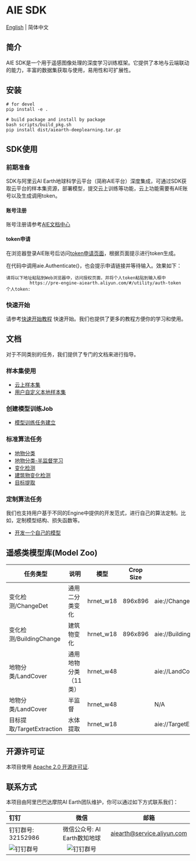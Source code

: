 # AIE SDK

[English](README-EN.md) | 简体中文

## 简介

AIE SDK是一个用于遥感图像处理的深度学习训练框架。它提供了本地与云端联动的能力，丰富的数据集获取与使用，易用性和可扩展性。

## 安装

```
# for devel
pip install -e .

# build package and install by package
bash scripts/build_pkg.sh
pip install dist/aiearth-deeplearning.tar.gz
```

## SDK使用

### 前期准备 

SDK与阿里云AI Earth地球科学云平台（简称AIE平台）深度集成，可通过SDK获取云平台的样本集资源，部署模型，提交云上训练等功能，云上功能需要有AIE账号以及生成调用token。

#### 账号注册
账号注册请参考[AIE文档中心](https://engine-aiearth.aliyun.com/docs/page/guide?d=573e72)


#### token申请
在浏览器登录AIE账号后访问[token申请页面](https://engine-aiearth.aliyun.com/#/utility/auth-token)，根据页面提示进行token生成。

在代码中调用aie.Authenticate()，也会提示申请链接并等待输入。效果如下：
```
请将以下地址粘贴到Web浏览器中，访问授权页面，并将个人token粘贴到输入框中
         https://pre-engine-aiearth.aliyun.com/#/utility/auth-token
个人token: 
```


### 快速开始
请参考[快速开始教程](quickstart.ipynb) 快速开始。我们也提供了更多的教程方便你的学习和使用。

## 文档

对于不同类别的任务，我们提供了专门的文档来进行指导。

### 样本集使用


* [云上样本集](docs/dataset/cloud.md)
* [用户自定义本地样本集](docs/dataset/custom.md)

### 创建模型训练Job

* [模型训练任务建立](docs/train/train.md)


### 标准算法任务
* [地物分类](train/trainer/mmseg/configs/LandCover/README.md)
* [地物分类-半监督学习](train/trainer/mmseg/configs/LandCover/README.md#配置4-半监督训练mkd)
* [变化检测](train/trainer/mmseg/configs/ChangeDet/README.md)
* [建筑物变化检测](train/trainer/mmseg/configs/BuildingChange/README.md)
* [目标提取](train/trainer/mmseg/configs/TargetExtraction/README.md)

### 定制算法任务
我们也支持用户基于不同的Engine中提供的开发范式，进行自己的算法定制。比如，定制模型结构、损失函数等。
* [开发一个自己的模型](docs/model/custom_model.md)

## 遥感类模型库(Model Zoo)

|  任务类型  | 说明 | 模型 | Crop Size | Uri | config |
| --- | --- | --- | --- | --- | --- |
| 变化检测/ChangeDet  | 通用二分类变化 | hrnet_w18 | 896x896 | aie://ChangeDet/changedet_hrnet_w18_base_150k_new512_cosine_lr_batch_48_v25_finetune.pth | [config](aiearth/train/trainer/mmseg/configs/ChangeDet/hrnet_w18_base_150k_new512_cosine_lr_batch_48_v25.py) |
| 变化检测/BuildingChange | 建筑物变化 | hrnet_w18 | 896x896 | aie://BuildingChange/buildingchange_hrnet_w18_base_150k_new512_cosine_lr_batch_48_builingchange.pth | [config](aiearth/train/trainer/mmseg/configs/BuildingChange/hrnet_w18_base_150k_new512_cosine_lr_batch_48_builingchange.py) |
|  地物分类/LandCover  | 通用地物分类（11类） | hrnet_w48 | | aie://LandCover/landcover_v1.6.pth | [config](aiearth/train/trainer/mmseg/configs/LandCover/fcn_hr48_1024x1024_16k_landcover.py) |
|  地物分类/LandCover  | 半监督 | hrnet_w48  | | N/A | [config](aiearth/train/trainer/mmseg/configs/LandCover/semi.py) |
| 目标提取/TargetExtraction | 水体提取 | hrnet_w18 | | aie://TargetExtraction/water_fcn_hr18_1024x1024_40k4_bceious1w1.0_semi0108_it1_0108_it2_0103_iter_20000.pth | [config](aiearth/train/trainer/mmseg/configs/TargetExtraction/fcn_hr18_1024x1024_40k4_bceious1w1.0.py) |


## 开源许可证

本项目使用 [Apache 2.0 开源许可证](LICENSE). 


## 联系方式

本项目由阿里巴巴达摩院AI Earth团队维护，你可以通过如下方式联系我们：

| 钉钉    | 微信  |邮箱  
| :----------- | :-----------: |:-----------: |
| 钉钉群号: 32152986 | 微信公众号: AI Earth数知地球 |aiearth@service.aliyun.com
| ![钉钉群号](https://img.alicdn.com/imgextra/i2/O1CN01XW3sCk1JlBoQ5tKAd_!!6000000001068-2-tps-159-160.png "钉钉群号") | ![钉钉群号](https://img.alicdn.com/imgextra/i2/O1CN0109JceF1W63CuznFtA_!!6000000002738-2-tps-160-160.png "钉钉群号") |
